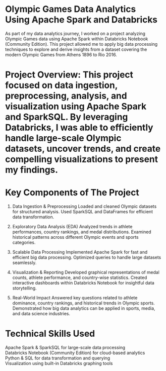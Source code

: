 # Olympic Games Data Analytics Using Apache Spark and Databricks
As part of my data analytics journey, I worked on a project analyzing Olympic Games data using Apache Spark within Databricks Notebook (Community Edition). This project allowed me to apply big data processing techniques to explore and derive insights from a dataset covering the modern Olympic Games from Athens 1896 to Rio 2016.

# Project Overview: This project focused on data ingestion, preprocessing, analysis, and visualization using Apache Spark and SparkSQL. By leveraging Databricks, I was able to efficiently handle large-scale Olympic datasets, uncover trends, and create compelling visualizations to present my findings.

# Key Components of The Project
1. Data Ingestion & Preprocessing
   Loaded and cleaned Olympic datasets for structured analysis.
   Used SparkSQL and DataFrames for efficient data transformation.

2.  Exploratory Data Analysis (EDA)
   Analyzed trends in athlete performances, country rankings, and medal distributions.
   Examined historical patterns across different Olympic events and sports categories.

3. Scalable Data Processing
   Implemented Apache Spark for fast and efficient big data processing.
   Optimized queries to handle large datasets seamlessly.

4. Visualization & Reporting
   Developed graphical representations of medal counts, athlete performance, and country-wise statistics.
   Created interactive dashboards within Databricks Notebook for insightful data storytelling.

5. Real-World Impact
   Answered key questions related to athlete dominance, country rankings, and historical trends in Olympic sports.
   Demonstrated how big data analytics can be applied in sports, media, and data science industries.

# Technical Skills Used
Apache Spark & SparkSQL for large-scale data processing <br>
Databricks Notebook (Community Edition) for cloud-based analytics <br>
Python & SQL for data transformation and querying <br>
Visualization using built-in Databricks graphing tools


